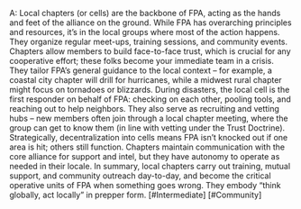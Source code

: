 A: Local chapters (or cells) are the backbone of FPA, acting as the hands and feet of the alliance on the ground. While FPA has overarching principles and resources, it’s in the local groups where most of the action happens. They organize regular meet-ups, training sessions, and community events. Chapters allow members to build face-to-face trust, which is crucial for any cooperative effort; these folks become your immediate team in a crisis. They tailor FPA’s general guidance to the local context – for example, a coastal city chapter will drill for hurricanes, while a midwest rural chapter might focus on tornadoes or blizzards. During disasters, the local cell is the first responder on behalf of FPA: checking on each other, pooling tools, and reaching out to help neighbors. They also serve as recruiting and vetting hubs – new members often join through a local chapter meeting, where the group can get to know them (in line with vetting under the Trust Doctrine). Strategically, decentralization into cells means FPA isn’t knocked out if one area is hit; others still function. Chapters maintain communication with the core alliance for support and intel, but they have autonomy to operate as needed in their locale. In summary, local chapters carry out training, mutual support, and community outreach day-to-day, and become the critical operative units of FPA when something goes wrong. They embody “think globally, act locally” in prepper form. [#Intermediate] [#Community]